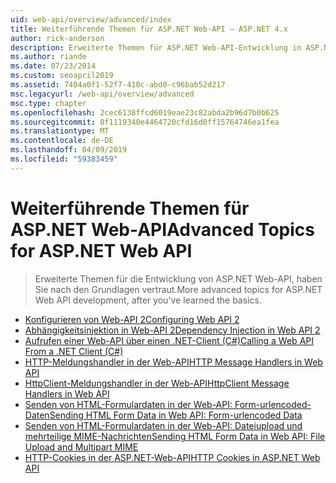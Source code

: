 ```yaml
---
uid: web-api/overview/advanced/index
title: Weiterführende Themen für ASP.NET Web-API – ASP.NET 4.x
author: rick-anderson
description: Erweiterte Themen für ASP.NET Web-API-Entwicklung in ASP.NET 4.x, nachdem Sie den Grundlagen vertraut sind.
ms.author: riande
ms.date: 07/23/2014
ms.custom: seoapril2019
ms.assetid: 7404a0f1-52f7-410c-abd0-c96bab52d217
msc.legacyurl: /web-api/overview/advanced
msc.type: chapter
ms.openlocfilehash: 2cec6138ffcd6019eae23c82abda2b96d7b0b625
ms.sourcegitcommit: 0f1119340e4464720cfd16d0ff15764746ea1fea
ms.translationtype: MT
ms.contentlocale: de-DE
ms.lasthandoff: 04/09/2019
ms.locfileid: "59383459"
---
```

# <a name="advanced-topics-for-aspnet-web-api"></a><span data-ttu-id="ca383-103">Weiterführende Themen für ASP.NET Web-API</span><span class="sxs-lookup"><span data-stu-id="ca383-103">Advanced Topics for ASP.NET Web API</span></span>

> <span data-ttu-id="ca383-104">Erweiterte Themen für die Entwicklung von ASP.NET Web-API, haben Sie nach den Grundlagen vertraut.</span><span class="sxs-lookup"><span data-stu-id="ca383-104">More advanced topics for ASP.NET Web API development, after you've learned the basics.</span></span>


- [<span data-ttu-id="ca383-105">Konfigurieren von Web-API 2</span><span class="sxs-lookup"><span data-stu-id="ca383-105">Configuring Web API 2</span></span>](configuring-aspnet-web-api.md)
- [<span data-ttu-id="ca383-106">Abhängigkeitsinjektion in Web-API 2</span><span class="sxs-lookup"><span data-stu-id="ca383-106">Dependency Injection in Web API 2</span></span>](dependency-injection.md)
- [<span data-ttu-id="ca383-107">Aufrufen einer Web-API über einen .NET-Client (C#)</span><span class="sxs-lookup"><span data-stu-id="ca383-107">Calling a Web API From a .NET Client (C#)</span></span>](calling-a-web-api-from-a-net-client.md)
- [<span data-ttu-id="ca383-108">HTTP-Meldungshandler in der Web-API</span><span class="sxs-lookup"><span data-stu-id="ca383-108">HTTP Message Handlers in Web API</span></span>](http-message-handlers.md)
- [<span data-ttu-id="ca383-109">HttpClient-Meldungshandler in der Web-API</span><span class="sxs-lookup"><span data-stu-id="ca383-109">HttpClient Message Handlers in Web API</span></span>](httpclient-message-handlers.md)
- [<span data-ttu-id="ca383-110">Senden von HTML-Formulardaten in der Web-API: Form-urlencoded-Daten</span><span class="sxs-lookup"><span data-stu-id="ca383-110">Sending HTML Form Data in Web API: Form-urlencoded Data</span></span>](sending-html-form-data-part-1.md)
- [<span data-ttu-id="ca383-111">Senden von HTML-Formulardaten in der Web-API: Dateiupload und mehrteilige MIME-Nachrichten</span><span class="sxs-lookup"><span data-stu-id="ca383-111">Sending HTML Form Data in Web API: File Upload and Multipart MIME</span></span>](sending-html-form-data-part-2.md)
- [<span data-ttu-id="ca383-112">HTTP-Cookies in der ASP.NET-Web-API</span><span class="sxs-lookup"><span data-stu-id="ca383-112">HTTP Cookies in ASP.NET Web API</span></span>](http-cookies.md)
